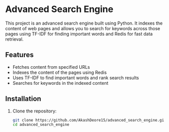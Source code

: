 # Advanced Search Engine

This project is an advanced search engine built using Python. It indexes the content of web pages and allows you to search for keywords across those pages using TF-IDF for finding important words and Redis for fast data retrieval.

## Features

- Fetches content from specified URLs
- Indexes the content of the pages using Redis
- Uses TF-IDF to find important words and rank search results
- Searches for keywords in the indexed content

## Installation

1. Clone the repository:
   ```bash
   git clone https://github.com/AkashDeore15/advanced_search_engine.git
   cd advanced_search_engine
